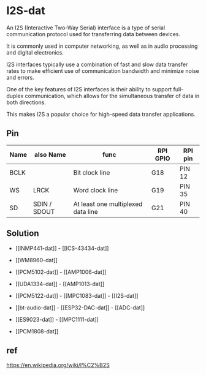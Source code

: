 
# I2S-dat 

An I2S (Interactive Two-Way Serial) interface is a type of serial communication protocol used for transferring data between devices. 

It is commonly used in computer networking, as well as in audio processing and digital electronics. 

I2S interfaces typically use a combination of fast and slow data transfer rates to make efficient use of communication bandwidth and minimize noise and errors. 

One of the key features of I2S interfaces is their ability to support full-duplex communication, which allows for the simultaneous transfer of data in both directions. 

This makes I2S a popular choice for high-speed data transfer applications.

## Pin 

| Name | also Name    | func                               | RPI GPIO | RPI pin |
| ---- | ------------ | ---------------------------------- | -------- | ------- |
| BCLK |              | Bit clock line                     | G18      | PIN 12  |
| WS   | LRCK         | Word clock line                    | G19      | PIN 35  |
| SD   | SDIN / SDOUT | At least one multiplexed data line | G21      | PIN 40  |




## Solution 

- [[INMP441-dat]] - [[ICS-43434-dat]]

- [[WM8960-dat]]

- [[PCM5102-dat]] - [[AMP1006-dat]]

- [[UDA1334-dat]] - [[AMP1013-dat]]

- [[PCM5122-dat]] - [[MPC1083-dat]] - [[I2S-dat]]

- [[bt-audio-dat]] - [[ESP32-DAC-dat]] - [[ADC-dat]]

- [[ES9023-dat]] - [[MPC1111-dat]]

- [[PCM1808-dat]]

## ref 

https://en.wikipedia.org/wiki/I%C2%B2S

